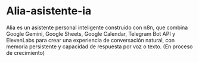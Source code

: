 # Alia-asistente-ia
Alia es un asistente personal inteligente construido con n8n, que combina Google Gemini, Google Sheets, Google Calendar, Telegram Bot API y ElevenLabs para crear una experiencia de conversación natural, con memoria persistente y capacidad de respuesta por voz o texto. (En proceso de crecimiento)
